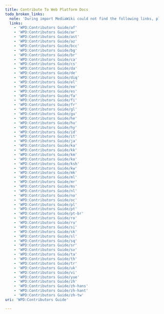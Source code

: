 ```yaml
---
title: Contribute To Web Platform Docs
todo_broken_links:
  note: 'During import MediaWiki could not find the following links, please fix and adjust this list.'
  links:
    - 'WPD:Contributors Guide/af'
    - 'WPD:Contributors Guide/ar'
    - 'WPD:Contributors Guide/ast'
    - 'WPD:Contributors Guide/az'
    - 'WPD:Contributors Guide/bcc'
    - 'WPD:Contributors Guide/bg'
    - 'WPD:Contributors Guide/br'
    - 'WPD:Contributors Guide/ca'
    - 'WPD:Contributors Guide/cs'
    - 'WPD:Contributors Guide/da'
    - 'WPD:Contributors Guide/de'
    - 'WPD:Contributors Guide/diq'
    - 'WPD:Contributors Guide/el'
    - 'WPD:Contributors Guide/eo'
    - 'WPD:Contributors Guide/es'
    - 'WPD:Contributors Guide/fa'
    - 'WPD:Contributors Guide/fi'
    - 'WPD:Contributors Guide/fr'
    - 'WPD:Contributors Guide/gl'
    - 'WPD:Contributors Guide/gu'
    - 'WPD:Contributors Guide/he'
    - 'WPD:Contributors Guide/hu'
    - 'WPD:Contributors Guide/hy'
    - 'WPD:Contributors Guide/id'
    - 'WPD:Contributors Guide/it'
    - 'WPD:Contributors Guide/ja'
    - 'WPD:Contributors Guide/ka'
    - 'WPD:Contributors Guide/kk'
    - 'WPD:Contributors Guide/km'
    - 'WPD:Contributors Guide/ko'
    - 'WPD:Contributors Guide/ksh'
    - 'WPD:Contributors Guide/kw'
    - 'WPD:Contributors Guide/mk'
    - 'WPD:Contributors Guide/ml'
    - 'WPD:Contributors Guide/mr'
    - 'WPD:Contributors Guide/ms'
    - 'WPD:Contributors Guide/nl'
    - 'WPD:Contributors Guide/no'
    - 'WPD:Contributors Guide/oc'
    - 'WPD:Contributors Guide/pl'
    - 'WPD:Contributors Guide/pt'
    - 'WPD:Contributors Guide/pt-br'
    - 'WPD:Contributors Guide/ro'
    - 'WPD:Contributors Guide/ru'
    - 'WPD:Contributors Guide/si'
    - 'WPD:Contributors Guide/sk'
    - 'WPD:Contributors Guide/sl'
    - 'WPD:Contributors Guide/sq'
    - 'WPD:Contributors Guide/sr'
    - 'WPD:Contributors Guide/sv'
    - 'WPD:Contributors Guide/ta'
    - 'WPD:Contributors Guide/th'
    - 'WPD:Contributors Guide/tr'
    - 'WPD:Contributors Guide/uk'
    - 'WPD:Contributors Guide/vi'
    - 'WPD:Contributors Guide/yue'
    - 'WPD:Contributors Guide/zh'
    - 'WPD:Contributors Guide/zh-hans'
    - 'WPD:Contributors Guide/zh-hant'
    - 'WPD:Contributors Guide/zh-tw'
uri: 'WPD:Contributors Guide'

---
```

